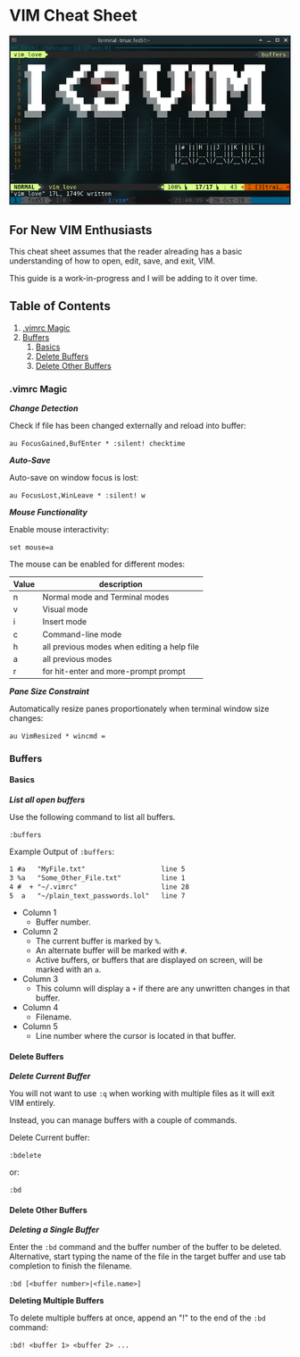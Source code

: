 # VIM Cheat Sheet

![I ❤️  VIM](images/I_heart_vim.png)

## For New VIM Enthusiasts

This cheat sheet assumes that the reader alreading has a basic understanding of how to open, edit, save, and exit, VIM.

This guide is a work-in-progress and I will be adding to it over time.

## Table of Contents

1. [.vimrc Magic](#vimrc-magic)
1. [Buffers](#buffers)
   1. [Basics](#basics)
   1. [Delete Buffers](#delete-buffers)
   1. [Delete Other Buffers](#delete-other-buffers)

### .vimrc Magic

***Change Detection***

Check if file has been changed externally and reload into buffer:

`au FocusGained,BufEnter * :silent! checktime`

***Auto-Save***

Auto-save on window focus is lost:

`au FocusLost,WinLeave * :silent! w`

***Mouse Functionality***

Enable mouse interactivity:

`set mouse=a`

The mouse can be enabled for different modes:

Value|description
-----|-----------
n|Normal mode and Terminal modes
v|Visual mode
i|Insert mode
c|Command-line mode
h|all previous modes when editing a help file
a|all previous modes
r|for hit-enter and more-prompt prompt

***Pane Size Constraint***

Automatically resize panes proportionately when terminal window size changes:

`au VimResized * wincmd =`

### Buffers

#### Basics

***List all open buffers***

Use the following command to list all buffers.

`:buffers`

Example Output of `:buffers`:

    1 #a   "MyFile.txt"                   line 5
    3 %a   "Some_Other_File.txt"          line 1
    4 #  + "~/.vimrc"                     line 28
    5  a   "~/plain_text_passwords.lol"   line 7

* Column 1
  * Buffer number.
* Column 2
  * The current buffer is marked by `%`.
  * An alternate buffer will be marked with `#`.
  * Active buffers, or buffers that are displayed on screen, will be marked with an `a`.  
* Column 3
  * This column will display a `+` if there are any unwritten changes in that buffer.
* Column 4
  * Filename.
* Column 5
  * Line number where the cursor is located in that buffer.

#### Delete Buffers

***Delete Current Buffer***

You will not want to use `:q` when working with multiple files as it will exit VIM entirely.

Instead, you can manage buffers with a couple of commands.

Delete Current buffer:

`:bdelete`

or:

`:bd`

#### Delete Other Buffers

***Deleting a Single Buffer***

Enter the `:bd` command and the buffer number of the buffer to be deleted.
Alternative, start typing the name of the file in the target buffer and use tab completion to finish the filename.

`:bd [<buffer number>|<file.name>]`

**Deleting Multiple Buffers**

To delete multiple buffers at once, append an "!" to the end of the `:bd` command:

`:bd! <buffer 1> <buffer 2> ...`
